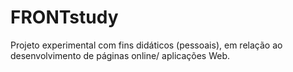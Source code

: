 # FRONTstudy
Projeto experimental com fins didáticos (pessoais), em relação ao desenvolvimento de páginas online/ aplicações Web.

